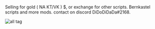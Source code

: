 
Selling for gold ( NA KT/VK ) $, or exchange for other scripts. Bernkastel scripts and more mods. contact on discord DiDoDiDaDa#2168.




![all tag](https://github.com/DiDoDiDaDa/Scripts/blob/master/scr.png?raw=true)
